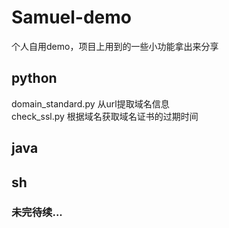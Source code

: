 # Samuel-demo
个人自用demo，项目上用到的一些小功能拿出来分享
## python
domain_standard.py 从url提取域名信息  
check_ssl.py 根据域名获取域名证书的过期时间
## java
## sh
### 未完待续...
